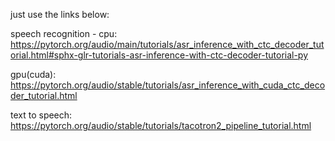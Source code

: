 just use the links below:

speech recognition - cpu:
https://pytorch.org/audio/main/tutorials/asr_inference_with_ctc_decoder_tutorial.html#sphx-glr-tutorials-asr-inference-with-ctc-decoder-tutorial-py

gpu(cuda):
https://pytorch.org/audio/stable/tutorials/asr_inference_with_cuda_ctc_decoder_tutorial.html

text to speech:
https://pytorch.org/audio/stable/tutorials/tacotron2_pipeline_tutorial.html